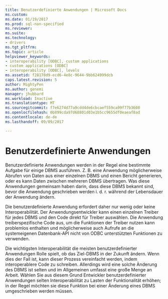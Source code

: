 ```yaml
---
title: Benutzerdefinierte Anwendungen | Microsoft Docs
ms.custom: 
ms.date: 01/19/2017
ms.prod: sql-non-specified
ms.reviewer: 
ms.suite: 
ms.technology:
- drivers
ms.tgt_pltfrm: 
ms.topic: article
helpviewer_keywords:
- interoperability [ODBC], custom applications
- custom applications [ODBC]
- interoperability [ODBC], levels
ms.assetid: f28178d9-ecd6-4e8c-9644-9bb624999dcb
caps.latest.revision: 5
author: MightyPen
ms.author: genemi
manager: jhubbard
ms.workload: Inactive
ms.translationtype: MT
ms.sourcegitcommit: f7e6274d77a9cdd4de6cbcaef559ca99f77b3608
ms.openlocfilehash: 0b899cda97d68801d03e1b5cc9655df0eaeaf8ad
ms.contentlocale: de-de
ms.lasthandoff: 09/09/2017

---
```

# <a name="custom-applications"></a>Benutzerdefinierte Anwendungen
Benutzerdefinierte Anwendungen werden in der Regel eine bestimmte Aufgabe für einige DBMS ausführen. Z. B. eine Anwendung möglicherweise Abrufen von Daten aus einer einzelnen DBMS und einen Bericht generieren, oder es kann Daten zwischen mehreren DBMS übertragen. Was diese Anwendungen gemeinsam haben darin, dass diese DBMS bekannt sind, bevor die Anwendung geschrieben werden i. d. r. während der Lebensdauer der Anwendung ändern.  
  
 Die benutzerdefinierte Anwendung erfordert daher nur wenig oder keine Interoperabilität. Der Anwendungsentwickler kann einen einzelnen Treiber für jedes DBMS und den Code direkt für Treiber auswählen. Die Anwendung treiberspezifische Code aus, um die Funktionen der Treiber nutzen kann problemlos enthalten und möglicherweise auch Aufrufe an die systemeigenen Datenbank-API nicht von ODBC unterstützten Funktionen zu verwenden.  
  
 Die wichtigsten Interoperabilität die meisten benutzerdefinierter Anwendungen Rolle spielt, ob das Ziel-DBMS in der Zukunft ändern. Wenn dies der Fall ist, kann dieser Prozess vereinfacht werden, indem interoperablere Code zu schreiben. Allerdings wird eine solche Änderung des DBMS ist selten und im Allgemeinen umfasst eine große Menge an Arbeit. Wählen Sie aus diesem Grund Entwickler benutzerdefinierter Anwendungen selten Interoperabilität zu Lasten der Funktionalität erhöhen; in der Regel möchten sie diese Funktion bei einer Änderung eines DBMS umgeschrieben werden müssen.


